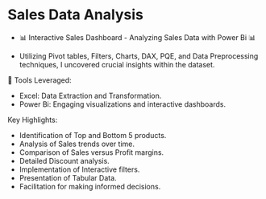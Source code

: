 # Sales Data Analysis
- 📊 Interactive Sales Dashboard - Analyzing Sales Data with Power Bi 📊

- Utilizing Pivot tables, Filters, Charts, DAX, PQE, and Data Preprocessing techniques, I uncovered crucial insights within the dataset.

🔧 Tools Leveraged:
- Excel: Data Extraction and Transformation.
- Power Bi: Engaging visualizations and interactive dashboards.

Key Highlights:
 - Identification of Top and Bottom 5 products.
 - Analysis of Sales trends over time.
 - Comparison of Sales versus Profit margins.
 - Detailed Discount analysis.
 - Implementation of Interactive filters.
 - Presentation of Tabular Data.
 - Facilitation for making informed decisions.
